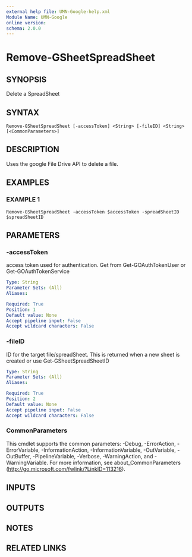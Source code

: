 ```yaml
---
external help file: UMN-Google-help.xml
Module Name: UMN-Google
online version:
schema: 2.0.0
---
```


# Remove-GSheetSpreadSheet

## SYNOPSIS
Delete a SpreadSheet

## SYNTAX

```
Remove-GSheetSpreadSheet [-accessToken] <String> [-fileID] <String> [<CommonParameters>]
```

## DESCRIPTION
Uses the google File Drive API to delete a file.

## EXAMPLES

### EXAMPLE 1
```
Remove-GSheetSpreadSheet -accessToken $accessToken -spreadSheetID $spreadSheetID
```

## PARAMETERS

### -accessToken
access token used for authentication. 
Get from Get-GOAuthTokenUser or Get-GOAuthTokenService

```yaml
Type: String
Parameter Sets: (All)
Aliases:

Required: True
Position: 1
Default value: None
Accept pipeline input: False
Accept wildcard characters: False
```

### -fileID
ID for the target file/spreadSheet. 
This is returned when a new sheet is created or use Get-GSheetSpreadSheetID

```yaml
Type: String
Parameter Sets: (All)
Aliases:

Required: True
Position: 2
Default value: None
Accept pipeline input: False
Accept wildcard characters: False
```

### CommonParameters
This cmdlet supports the common parameters: -Debug, -ErrorAction, -ErrorVariable, -InformationAction, -InformationVariable, -OutVariable, -OutBuffer, -PipelineVariable, -Verbose, -WarningAction, and -WarningVariable. For more information, see about_CommonParameters (http://go.microsoft.com/fwlink/?LinkID=113216).

## INPUTS

## OUTPUTS

## NOTES

## RELATED LINKS
